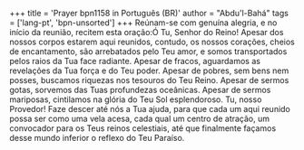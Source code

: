 +++
title = 'Prayer bpn1158 in Português (BR)'
author = "Abdu'l-Bahá"
tags = ['lang-pt', 'bpn-unsorted']
+++
Reúnam-se com genuína alegria, e no início da reunião, recitem esta oração:Ó Tu, Senhor do Reino! Apesar dos nossos corpos estarem aqui reunidos, contudo, os nossos corações, cheios de encantamento, são arrebatados pelo Teu amor, e somos transportados pelos raios da Tua face radiante. Apesar de fracos, aguardamos as revelações da Tua força e do Teu poder. Apesar de pobres, sem bens nem posses, buscamos riquezas nos tesouros do Teu Reino. Apesar de sermos gotas, sorvemos das Tuas profundezas oceânicas. Apesar de sermos mariposas, cintilamos na glória do Teu Sol esplendoroso.
Tu, nosso Provedor! Faze descer até nós a Tua ajuda, para que cada um aqui reunido possa ser como uma vela acesa, cada qual um centro de atração, um convocador para os Teus reinos celestiais, até que finalmente façamos desse mundo inferior o reflexo do Teu Paraíso.
